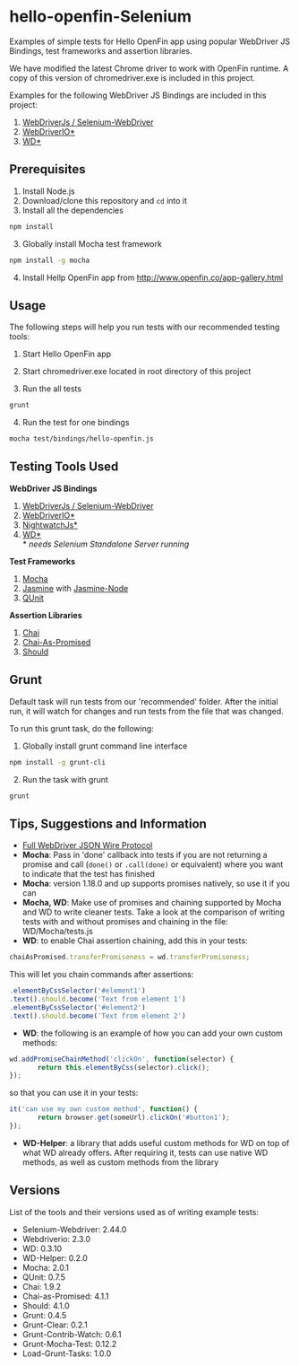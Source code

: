 hello-openfin-Selenium
===========================
Examples of simple tests for Hello OpenFin app using popular WebDriver JS Bindings, test frameworks and assertion libraries.  

We have modified the latest Chrome driver to work with OpenFin runtime.  A copy of this version of chromedriver.exe is included in this project.

Examples for the following WebDriver JS Bindings are included in this project:
 
1. [WebDriverJs / Selenium-WebDriver](http://www.seleniumhq.org/)
2. [WebDriverIO*](http://webdriver.io/)
3. [WD*](http://admc.io/wd/)

## Prerequisites

1. Install Node.js
2. Download/clone this repository and `cd` into it
3. Install all the dependencies    
 ```bash
 npm install
 ```
 
3. Globally install Mocha test framework
 ```bash
 npm install -g mocha
 ```

4. Install Hellp OpenFin app from http://www.openfin.co/app-gallery.html

## Usage

The following steps will help you run tests with our recommended testing tools:

1. Start Hello OpenFin app

2. Start chromedriver.exe located in root directory of this project

3. Run the all tests
 ```bash
 grunt
 ```
  
4. Run the test for one bindings
 ```bash
 mocha test/bindings/hello-openfin.js
 ```

## Testing Tools Used

**WebDriver JS Bindings**

1. [WebDriverJs / Selenium-WebDriver](http://www.seleniumhq.org/)
2. [WebDriverIO*](http://webdriver.io/)
3. [NightwatchJs*](http://nightwatchjs.org/)
4. [WD*](http://admc.io/wd/)  
\* *needs Selenium Standalone Server running*

**Test Frameworks**

1. [Mocha](http://mochajs.org/)
2. [Jasmine](http://jasmine.github.io/1.3/introduction.html) with [Jasmine-Node](https://github.com/mhevery/jasmine-node)
3. [QUnit](http://qunitjs.com/)

**Assertion Libraries**

1. [Chai](http://chaijs.com/)
2. [Chai-As-Promised](http://chaijs.com/plugins/chai-as-promised)
2. [Should](https://github.com/shouldjs/should.js)

## Grunt
Default task will run tests from our 'recommended' folder. After the initial run, it will watch for changes and run tests from the file that was changed.

To run this grunt task, do the following:

1. Globally install grunt command line interface
 ```bash
 npm install -g grunt-cli
 ```

2. Run the task with grunt
 ```bash
 grunt
 ```

## Tips, Suggestions and Information

* [Full WebDriver JSON Wire Protocol](https://github.com/admc/wd/blob/master/doc/jsonwire-full-mapping.md)
* **Mocha**: Pass in 'done' callback into tests if you are not returning a promise and call (`done()` or `.call(done)` or equivalent) where you want to indicate that the test has finished
* **Mocha**: version 1.18.0 and up supports promises natively, so use it if you can
* **Mocha, WD**: Make use of promises and chaining supported by Mocha and WD to write cleaner tests.
Take a look at the comparison of writing tests with and without promises and chaining in the file: WD/Mocha/tests.js
* **WD**: to enable Chai assertion chaining, add this in your tests:

 ```js
 chaiAsPromised.transferPromiseness = wd.transferPromiseness;
 ```
 
 This will let you chain commands after assertions:
 ```js
 .elementByCssSelector('#element1')
 .text().should.become('Text from element 1')
 .elementByCssSelector('#element2')
 .text().should.become('Text from element 2')
 ```
* **WD**: the following is an example of how you can add your own custom methods:

 ```js
 wd.addPromiseChainMethod('clickOn', function(selector) {
	    return this.elementByCss(selector).click();
 });
 ```
 so that you can use it in your tests:

 ```js
 it('can use my own custom method', function() {
	    return browser.get(someUrl).clickOn('#button1');
 });
 ``` 
* **WD-Helper**: a library that adds useful custom methods for WD on top of what WD already offers. After requiring it, tests can use native WD methods, as well as custom methods from the library

## Versions

List of the tools and their versions used as of writing example tests:

* Selenium-Webdriver: 2.44.0
* Webdriverio: 2.3.0
* WD: 0.3.10
* WD-Helper: 0.2.0
* Mocha: 2.0.1
* QUnit: 0.7.5
* Chai: 1.9.2
* Chai-as-Promised: 4.1.1
* Should: 4.1.0
* Grunt: 0.4.5
* Grunt-Clear: 0.2.1
* Grunt-Contrib-Watch: 0.6.1
* Grunt-Mocha-Test: 0.12.2
* Load-Grunt-Tasks: 1.0.0